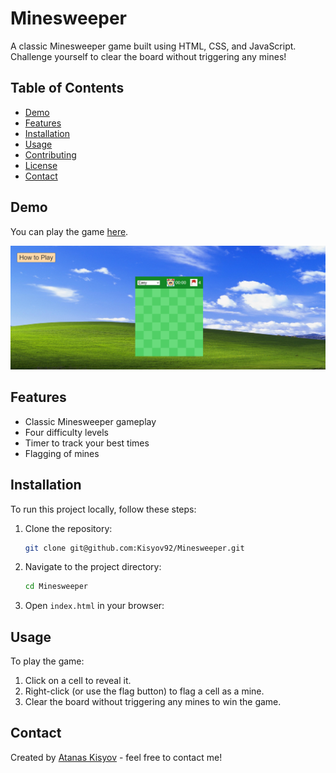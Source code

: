 # Minesweeper

A classic Minesweeper game built using HTML, CSS, and JavaScript. Challenge yourself to clear the board without triggering any mines!

## Table of Contents

- [Demo](#demo)
- [Features](#features)
- [Installation](#installation)
- [Usage](#usage)
- [Contributing](#contributing)
- [License](#license)
- [Contact](#contact)

## Demo

You can play the game [here](https://kisyov92.github.io/Minesweeper/).

![Minesweeper Screenshot](./src/img/game.png)

## Features

- Classic Minesweeper gameplay
- Four difficulty levels
- Timer to track your best times
- Flagging of mines

## Installation

To run this project locally, follow these steps:

1. Clone the repository:

   ```bash
   git clone git@github.com:Kisyov92/Minesweeper.git
   ```

2. Navigate to the project directory:

   ```bash
   cd Minesweeper
   ```

3. Open `index.html` in your browser:

## Usage

To play the game:

1. Click on a cell to reveal it.
2. Right-click (or use the flag button) to flag a cell as a mine.
3. Clear the board without triggering any mines to win the game.

## Contact

Created by [Atanas Kisyov](https://github.com/Kisyov92) - feel free to contact me!
